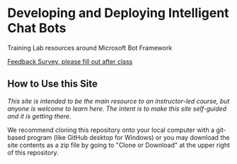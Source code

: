 # Developing and Deploying Intelligent Chat Bots

Training Lab resources around Microsoft Bot Framework

[Feedback Survey, please fill out after class](https://www.surveymonkey.com/r/LVP8JVG)

## How to Use this Site

*This site is intended to be the main resource to an instructor-led course, but anyone is welcome to learn here.  The intent is to make this site self-guided and it is getting there.*

We recommend cloning this repository onto your local computer with a git-based program (like GitHub desktop for Windows) or you may download the site contents as a zip file by going to "Clone or Download" at the upper right of this repository.
